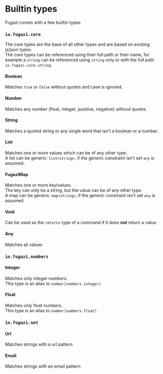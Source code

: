# Builtin types
Fugazi comes with a few builtin types

### `io.fugazi.core`
The core types are the base of all other types and are based on existing js/json types.  
The core types can be referenced using their full path or their name, for example a `string` can be referenced 
using `string` only or with the full path `io.fugazi.core.string`.

#### Boolean
Matches `true` or `false` without quotes and case is ignored.

#### Number
Matches any number (float, integer, positive, negative) without quotes.

#### String
Matches a quoted string or any single word that isn't a boolean or a number.

#### List
Matches one or more values which can be of any other type.  
A list can be generic: `list<string>`, if the generic constraint isn't set `any` is assumed.

#### FugaziMap
Matches one or more key/values.  
The key can only be a string, but the value can be of any other type.  
A map can be generic: `map<string>`, if the generic constraint isn't set `any` is assumed.

#### Void
Can be used as the `returns` type of a command if it does **not** return a value.

#### Any
Matches all values

### `io.fugazi.numbers`
#### Integer
Matches only integer numbers.  
This type is an alias to `number[numbers.integer]`

#### Float
Matches only float numbers.  
This type is an alias to `number[numbers.float]`

### `io.fugazi.net`
#### Url
Matches strings with a url pattern

#### Email
Matches strings with an email pattern
